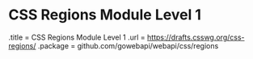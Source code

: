 # CSS Regions Module Level 1

.title = CSS Regions Module Level 1
.url = <https://drafts.csswg.org/css-regions/>
.package = github.com/gowebapi/webapi/css/regions
